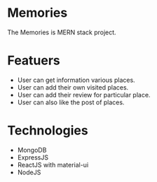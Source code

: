 # Memories
The Memories is MERN stack project.

# Featuers
- User can get information various places.
- User can add their own visited places.
- User can add their review for particular place.
- User can also like the post of places.
# Technologies
- MongoDB
- ExpressJS
- ReactJS with material-ui
- NodeJS
